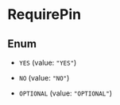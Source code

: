 

# RequirePin

## Enum


* `YES` (value: `"YES"`)

* `NO` (value: `"NO"`)

* `OPTIONAL` (value: `"OPTIONAL"`)



